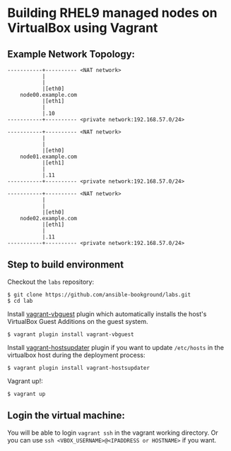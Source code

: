 # Building RHEL9 managed nodes on VirtualBox using Vagrant

## Example Network Topology:
```
-----------+---------- <NAT network>
           |
           |
           |[eth0]
    node00.example.com
           |[eth1]
           |
           |.10
-----------+---------- <private network:192.168.57.0/24>

-----------+---------- <NAT network>
           |
           |
           |[eth0]
    node01.example.com
           |[eth1]
           |
           |.11
-----------+---------- <private network:192.168.57.0/24>

-----------+---------- <NAT network>
           |
           |
           |[eth0]
    node02.example.com
           |[eth1]
           |
           |.11
-----------+---------- <private network:192.168.57.0/24>
```

## Step to build environment

Checkout the `labs` repository:
```shell
$ git clone https://github.com/ansible-bookground/labs.git
$ cd lab
```

Install [vagrant-vbguest](https://github.com/dotless-de/vagrant-vbguest) plugin which automatically installs the host's VirtualBox Guest Additions on the guest system.

```shell
$ vagrant plugin install vagrant-vbguest
```

Install [vagrant-hostsupdater](https://github.com/agiledivider/vagrant-hostsupdater) plugin if you want to update `/etc/hosts` in the virtualbox host during the deployment process:
```shell
$ vagrant plugin install vagrant-hostsupdater
```

Vagrant up!:
```shell
$ vagrant up
```

## Login the virtual machine:

You will be able to login `vagrant ssh` in the vagrant working directory. Or you can use `ssh <VBOX_USERNAME>@<IPADDRESS or HOSTNAME>` if you want.
